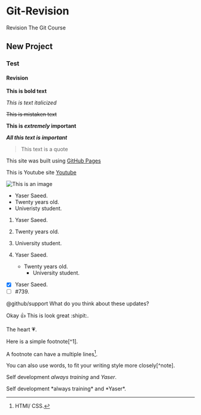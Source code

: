 # Git-Revision

Revision The Git Course

## New Project

### Test

#### Revision

**This is bold text**

_This is text italicized_

~~This is mistaken text~~

**This is _extremely_ important**

**_All this text is important_**

> This text is a quote

This site was built using [GitHub Pages](https://pages.github.com/)

This is Youtube site [Youtube](https://www.youtube.com/)

![This is an image](https://myoctocat.com/assets/images/base-octocat.svg)

- Yaser Saeed.
- Twenty years old.
- Univeristy student.

1. Yaser Saeed.
2. Twenty years old.
3. University student.



1. Yaser Saeed.
   - Twenty years old.
     - University student.

- [x] Yaser Saeed.
- [ ] #739.

@github/support What do you think about these updates?

Okay :+1: This is look great :shipit:.

The heart :heartpulse:.

Here is a simple footnote[^1].

A footnote can have a multiple lines[^2].

You can also use words, to fit your writing style more closely[^note].

<!-- [^1]: My Training. -->

[^2]: HTMl/ CSS.

Self development *always training* and *Yaser*.

Self development \*always training\* and \*Yaser\*.

